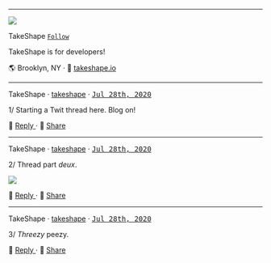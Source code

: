 ---

![](https://images.takeshape.io/5fa56f55-d64e-4e56-ae68-1daf93e7fdc3/dev/109353a0-b3e1-4d61-ad63-508eac27fbd3/yoel-peterson-1105776-unsplash.jpg?auto=compress%2Cformat&amp;h=134&amp;mask=ellipse&amp;q=100&amp;w=134)

TakeShape [`Follow`](https://github.com/takeshape?tab=followers)

TakeShape is for developers!

🌎 Brooklyn, NY · 📠 [takeshape.io](https://takeshape.io)

<hr />

<span>TakeShape · </span>
<a href="https://github.com/takeshape" rel="noopener noreferrer">takeshape</a>
<span> · </span>
<a name="1595984065-1" href="#1595984065-1"><kbd>Jul 28th, 2020</kbd></a>

1/ Starting a Twit thread here. Blog on!

<p>
  <span>💬 </span>
  <a href="https://github.com/takeshape/README/issues/new?body=Starting%20a%20Twit%20thread%20here.%20Blog%20on!%0A%0A---" rel="noopener noreferrer">
    Reply
  </a>
  <span> · <span>
  <span>👏 </span>
  <a href="https://twitter.com/intent/tweet?url=https://github.com/takeshape/README%23user-content-1595984065-1&hashtags=TwitHub">
    Share
  </a>
</p>

<hr />

<span>TakeShape · </span>
<a href="https://github.com/takeshape" rel="noopener noreferrer">takeshape</a>
<span> · </span>
<a name="1595984065-2" href="#1595984065-2"><kbd>Jul 28th, 2020</kbd></a>

2/ Thread part _deux_.

<p>
  <a href="https://images.takeshape.io/b9b1f9b0-313e-45d7-a92d-42dbbdec5dd0/dev/6a160dae-113f-43ad-9516-dcc68a35339b/220px-Hot_Shots_part_deux.jpg?auto=compress%2Cformat" alt="" rel="noopener noreferrer">
    <img src="https://images.takeshape.io/b9b1f9b0-313e-45d7-a92d-42dbbdec5dd0/dev/6a160dae-113f-43ad-9516-dcc68a35339b/220px-Hot_Shots_part_deux.jpg?auto=compress%2Cformat&amp;crop=faces%2Centropy&amp;fit=crop&amp;h=288&amp;q=100&amp;w=510"/>
  </a>
</p><p>
  <span>💬 </span>
  <a href="https://github.com/takeshape/README/issues/new?body=Thread%20part%20_deux_.%0A%0A---" rel="noopener noreferrer">
    Reply
  </a>
  <span> · <span>
  <span>👏 </span>
  <a href="https://twitter.com/intent/tweet?url=https://github.com/takeshape/README%23user-content-1595984065-2&hashtags=TwitHub">
    Share
  </a>
</p>

<hr />

<span>TakeShape · </span>
<a href="https://github.com/takeshape" rel="noopener noreferrer">takeshape</a>
<span> · </span>
<a name="1595984065-3" href="#1595984065-3"><kbd>Jul 28th, 2020</kbd></a>

3/ *Threezy* peezy.

<p>
  <span>💬 </span>
  <a href="https://github.com/takeshape/README/issues/new?body=*Threezy*%20peezy.%0A%0A---" rel="noopener noreferrer">
    Reply
  </a>
  <span> · <span>
  <span>👏 </span>
  <a href="https://twitter.com/intent/tweet?url=https://github.com/takeshape/README%23user-content-1595984065-3&hashtags=TwitHub">
    Share
  </a>
</p>


